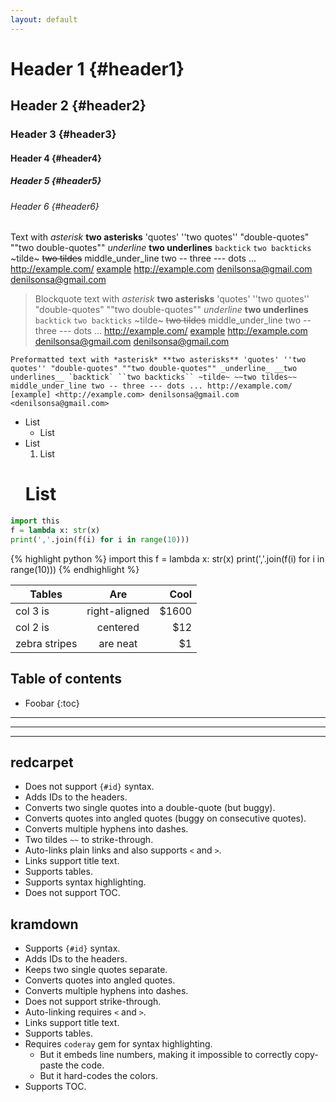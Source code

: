 ```yaml
---
layout: default
---
```


# Header 1 {#header1}

## Header 2 {#header2}

### Header 3 {#header3}

#### Header 4 {#header4}

##### Header 5 {#header5}

###### Header 6 {#header6}

Text with *asterisk* **two asterisks** 'quotes' ''two quotes'' "double-quotes" ""two double-quotes"" _underline_ __two underlines__ `backtick` ``two backticks`` ~tilde~ ~~two tildes~~ middle_under_line two -- three --- dots ... http://example.com/ [example] <http://example.com> denilsonsa@gmail.com <denilsonsa@gmail.com>

> Blockquote text with *asterisk* **two asterisks** 'quotes' ''two quotes'' "double-quotes" ""two double-quotes"" _underline_ __two underlines__ `backtick` ``two backticks`` ~tilde~ ~~two tildes~~ middle_under_line two -- three --- dots ... http://example.com/ [example] <http://example.com> denilsonsa@gmail.com <denilsonsa@gmail.com>

    Preformatted text with *asterisk* **two asterisks** 'quotes' ''two quotes'' "double-quotes" ""two double-quotes"" _underline_ __two underlines__ `backtick` ``two backticks`` ~tilde~ ~~two tildes~~ middle_under_line two -- three --- dots ... http://example.com/ [example] <http://example.com> denilsonsa@gmail.com <denilsonsa@gmail.com>

* List
    * List
* List
    1. List
    # List

```python
import this
f = lambda x: str(x)
print(','.join(f(i) for i in range(10)))
```

{% highlight python %}
import this
f = lambda x: str(x)
print(','.join(f(i) for i in range(10)))
{% endhighlight %}

| Tables        | Are           | Cool  |
| ------------- |:-------------:| -----:|
| col 3 is      | right-aligned | $1600 |
| col 2 is      | centered      |   $12 |
| zebra stripes | are neat      |    $1 |

## Table of contents

* Foobar
{:toc}

---

***

___

## redcarpet

* Does not support `{#id}` syntax.
* Adds IDs to the headers.
* Converts two single quotes into a double-quote (but buggy).
* Converts quotes into angled quotes (buggy on consecutive quotes).
* Converts multiple hyphens into dashes.
* Two tildes `~~` to strike-through.
* Auto-links plain links and also supports `<` and `>`.
* Links support title text.
* Supports tables.
* Supports syntax highlighting.
* Does not support TOC.

## kramdown

* Supports `{#id}` syntax.
* Adds IDs to the headers.
* Keeps two single quotes separate.
* Converts quotes into angled quotes.
* Converts multiple hyphens into dashes.
* Does not support strike-through.
* Auto-linking requires `<` and `>`.
* Links support title text.
* Supports tables.
* Requires `coderay` gem for syntax highlighting.
    * But it embeds line numbers, making it impossible to correctly copy-paste the code.
    * But it hard-codes the colors.
* Supports TOC.

[example]: http://example.com/ "Example link"
